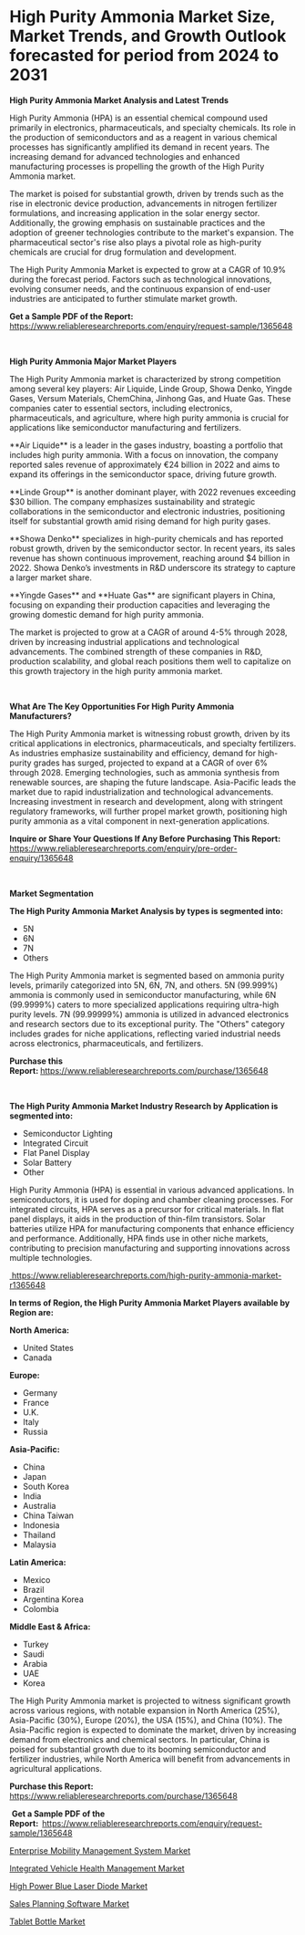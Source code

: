 <p><h1>High Purity Ammonia Market Size, Market Trends, and Growth Outlook forecasted for period from 2024 to 2031</h1></p><p><strong>High Purity Ammonia Market Analysis and Latest Trends</strong></p>
<p><p>High Purity Ammonia (HPA) is an essential chemical compound used primarily in electronics, pharmaceuticals, and specialty chemicals. Its role in the production of semiconductors and as a reagent in various chemical processes has significantly amplified its demand in recent years. The increasing demand for advanced technologies and enhanced manufacturing processes is propelling the growth of the High Purity Ammonia market.</p><p>The market is poised for substantial growth, driven by trends such as the rise in electronic device production, advancements in nitrogen fertilizer formulations, and increasing application in the solar energy sector. Additionally, the growing emphasis on sustainable practices and the adoption of greener technologies contribute to the market's expansion. The pharmaceutical sector's rise also plays a pivotal role as high-purity chemicals are crucial for drug formulation and development.</p><p>The High Purity Ammonia Market is expected to grow at a CAGR of 10.9% during the forecast period. Factors such as technological innovations, evolving consumer needs, and the continuous expansion of end-user industries are anticipated to further stimulate market growth.</p></p>
<p><strong>Get a Sample PDF of the Report:&nbsp;</strong> <a href="https://www.reliableresearchreports.com/enquiry/request-sample/1365648?utm_campaign=8&utm_medium=2&utm_source=Github&utm_content=ia&utm_term=06122024&utm_id=high-purity-ammonia">https://www.reliableresearchreports.com/enquiry/request-sample/1365648</a></p>
<p>&nbsp;</p>
<p><strong>High Purity Ammonia Major Market Players</strong></p>
<p><p>The High Purity Ammonia market is characterized by strong competition among several key players: Air Liquide, Linde Group, Showa Denko, Yingde Gases, Versum Materials, ChemChina, Jinhong Gas, and Huate Gas. These companies cater to essential sectors, including electronics, pharmaceuticals, and agriculture, where high purity ammonia is crucial for applications like semiconductor manufacturing and fertilizers.</p><p>**Air Liquide** is a leader in the gases industry, boasting a portfolio that includes high purity ammonia. With a focus on innovation, the company reported sales revenue of approximately €24 billion in 2022 and aims to expand its offerings in the semiconductor space, driving future growth.</p><p>**Linde Group** is another dominant player, with 2022 revenues exceeding $30 billion. The company emphasizes sustainability and strategic collaborations in the semiconductor and electronic industries, positioning itself for substantial growth amid rising demand for high purity gases.</p><p>**Showa Denko** specializes in high-purity chemicals and has reported robust growth, driven by the semiconductor sector. In recent years, its sales revenue has shown continuous improvement, reaching around $4 billion in 2022. Showa Denko’s investments in R&D underscore its strategy to capture a larger market share.</p><p>**Yingde Gases** and **Huate Gas** are significant players in China, focusing on expanding their production capacities and leveraging the growing domestic demand for high purity ammonia.</p><p>The market is projected to grow at a CAGR of around 4-5% through 2028, driven by increasing industrial applications and technological advancements. The combined strength of these companies in R&D, production scalability, and global reach positions them well to capitalize on this growth trajectory in the high purity ammonia market.</p></p>
<p>&nbsp;</p>
<p><strong>What Are The Key Opportunities For High Purity Ammonia Manufacturers?</strong></p>
<p><p>The High Purity Ammonia market is witnessing robust growth, driven by its critical applications in electronics, pharmaceuticals, and specialty fertilizers. As industries emphasize sustainability and efficiency, demand for high-purity grades has surged, projected to expand at a CAGR of over 6% through 2028. Emerging technologies, such as ammonia synthesis from renewable sources, are shaping the future landscape. Asia-Pacific leads the market due to rapid industrialization and technological advancements. Increasing investment in research and development, along with stringent regulatory frameworks, will further propel market growth, positioning high purity ammonia as a vital component in next-generation applications.</p></p>
<p><strong>Inquire or Share Your Questions If Any Before Purchasing This Report:</strong> <a href="https://www.reliableresearchreports.com/enquiry/pre-order-enquiry/1365648?utm_campaign=8&utm_medium=2&utm_source=Github&utm_content=ia&utm_term=06122024&utm_id=high-purity-ammonia">https://www.reliableresearchreports.com/enquiry/pre-order-enquiry/1365648</a></p>
<p>&nbsp;</p>
<p><strong>Market Segmentation</strong></p>
<p><strong>The High Purity Ammonia Market Analysis by types is segmented into:</strong></p>
<p><ul><li>5N</li><li>6N</li><li>7N</li><li>Others</li></ul></p>
<p><p>The High Purity Ammonia market is segmented based on ammonia purity levels, primarily categorized into 5N, 6N, 7N, and others. 5N (99.999%) ammonia is commonly used in semiconductor manufacturing, while 6N (99.9999%) caters to more specialized applications requiring ultra-high purity levels. 7N (99.99999%) ammonia is utilized in advanced electronics and research sectors due to its exceptional purity. The "Others" category includes grades for niche applications, reflecting varied industrial needs across electronics, pharmaceuticals, and fertilizers.</p></p>
<p><strong>Purchase this Report:&nbsp;</strong><a href="https://www.reliableresearchreports.com/purchase/1365648?utm_campaign=8&utm_medium=2&utm_source=Github&utm_content=ia&utm_term=06122024&utm_id=high-purity-ammonia">https://www.reliableresearchreports.com/purchase/1365648</a></p>
<p>&nbsp;</p>
<p><strong>The High Purity Ammonia Market Industry Research by Application is segmented into:</strong></p>
<p><ul><li>Semiconductor Lighting</li><li>Integrated Circuit</li><li>Flat Panel Display</li><li>Solar Battery</li><li>Other</li></ul></p>
<p><p>High Purity Ammonia (HPA) is essential in various advanced applications. In semiconductors, it is used for doping and chamber cleaning processes. For integrated circuits, HPA serves as a precursor for critical materials. In flat panel displays, it aids in the production of thin-film transistors. Solar batteries utilize HPA for manufacturing components that enhance efficiency and performance. Additionally, HPA finds use in other niche markets, contributing to precision manufacturing and supporting innovations across multiple technologies.</p></p>
<p><a href="https://www.reliableresearchreports.com/high-purity-ammonia-market-r1365648?utm_campaign=8&utm_medium=2&utm_source=Github&utm_content=ia&utm_term=06122024&utm_id=high-purity-ammonia">&nbsp;https://www.reliableresearchreports.com/high-purity-ammonia-market-r1365648</a></p>
<p><strong>In terms of Region, the High Purity Ammonia Market Players available by Region are:</strong></p>
<p>
    <p> <strong> North America: </strong>
        <ul>
            <li>United States</li>
            <li>Canada</li>
        </ul>
        </p> 
    <p> <strong> Europe: </strong>
        <ul>
            <li>Germany</li>
            <li>France</li>
            <li>U.K.</li>
            <li>Italy</li>
            <li>Russia</li>
        </ul>
        </p> 
    <p> <strong> Asia-Pacific: </strong>
        <ul>
            <li>China</li>
            <li>Japan</li>
            <li>South Korea</li>
            <li>India</li>
            <li>Australia</li>
            <li>China Taiwan</li>
            <li>Indonesia</li>
            <li>Thailand</li>
            <li>Malaysia</li>
        </ul>
        </p> 
    <p> <strong> Latin America: </strong>
        <ul>
            <li>Mexico</li>
            <li>Brazil</li>
            <li>Argentina Korea</li>
            <li>Colombia</li>
        </ul>
        </p> 
    <p> <strong> Middle East & Africa: </strong>
        <ul>
            <li>Turkey</li>
            <li>Saudi</li>
            <li>Arabia</li>
            <li>UAE</li>
            <li>Korea</li>
        </ul>
    </p>
    </p>
<p><p>The High Purity Ammonia market is projected to witness significant growth across various regions, with notable expansion in North America (25%), Asia-Pacific (30%), Europe (20%), the USA (15%), and China (10%). The Asia-Pacific region is expected to dominate the market, driven by increasing demand from electronics and chemical sectors. In particular, China is poised for substantial growth due to its booming semiconductor and fertilizer industries, while North America will benefit from advancements in agricultural applications.</p></p>
<p><strong>Purchase this Report: </strong><a href="https://www.reliableresearchreports.com/purchase/1365648?utm_campaign=8&utm_medium=2&utm_source=Github&utm_content=ia&utm_term=06122024&utm_id=high-purity-ammonia">https://www.reliableresearchreports.com/purchase/1365648</a></p>
<p>&nbsp;<strong>Get a Sample PDF of the Report:&nbsp;&nbsp;</strong><a href="https://www.reliableresearchreports.com/enquiry/request-sample/1365648?utm_campaign=8&utm_medium=2&utm_source=Github&utm_content=ia&utm_term=06122024&utm_id=high-purity-ammonia">https://www.reliableresearchreports.com/enquiry/request-sample/1365648</a></p>
<p><strong></strong></p>
<p><p><a href="https://www.linkedin.com/pulse/compreh-proposis-fbaif?utm_campaign=8&utm_medium=2&utm_source=Github&utm_content=ia&utm_term=06122024&utm_id=high-purity-ammonia">Enterprise Mobility Management System Market</a></p><p><a href="https://www.linkedin.com/pulse/value-segment-market-share-analysis-integrated-vehicle-health-rdfue?utm_campaign=8&utm_medium=2&utm_source=Github&utm_content=ia&utm_term=06122024&utm_id=high-purity-ammonia">Integrated Vehicle Health Management Market</a></p><p><a href="https://issuu.com/reportprime-2/docs/high-power-blue-laser-diode-market-size-2030.pptx?utm_campaign=8&utm_medium=2&utm_source=Github&utm_content=ia&utm_term=06122024&utm_id=high-purity-ammonia">High Power Blue Laser Diode Market</a></p><p><a href="https://issuu.com/reportprime-2/docs/sales-planning-software-market-size-2030.pptx?utm_campaign=8&utm_medium=2&utm_source=Github&utm_content=ia&utm_term=06122024&utm_id=high-purity-ammonia">Sales Planning Software Market</a></p><p><a href="https://github.com/PeterParrish5/Market-Research-Report-List-7/blob/main/tablet-bottle-market.md?utm_campaign=8&utm_medium=2&utm_source=Github&utm_content=ia&utm_term=06122024&utm_id=high-purity-ammonia">Tablet Bottle Market</a></p></p>